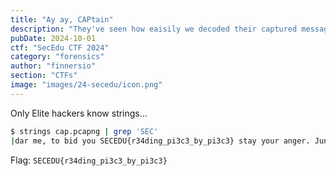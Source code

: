 ```yaml
---
title: "Ay ay, CAPtain"
description: "They've seen how eaisily we decoded their captured message in week 1, and now they've turned up the heat with some random data. Find what they're sending over our network."
pubDate: 2024-10-01
ctf: "SecEdu CTF 2024"
category: "forensics"
author: "finnersio"
section: "CTFs"
image: "images/24-secedu/icon.png"
---
```




Only Elite hackers know strings...

```bash
$ strings cap.pcapng | grep 'SEC'
|dar me, to bid you SECEDU{r34ding_pi3c3_by_pi3c3} stay your anger. Juno has sent me, who cares for both of you alike. Cease, then, this brawling, and do not draw your sword; rail at him if you will, and your railing will not be vain, for I tell you- and it shall surely be- that you shall hereafter receive gifts three times as splendid by reason of this present insult. Hold, therefore, and obey."
```

Flag: `SECEDU{r34ding_pi3c3_by_pi3c3}`